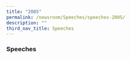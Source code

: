 ```yaml
---
title: "2005"
permalink: /newsroom/Speeches/speeches-2005/
description: ""
third_nav_title: Speeches
---
```

### Speeches